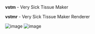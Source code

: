 __vstm__ - Very Sick Tissue Maker

__vstmr__ - Very Sick Tissue Maker Renderer

![image](https://github.com/user-attachments/assets/37f6d7c4-aed5-4b6d-a16e-7ac8289f13f4)
![image](https://github.com/user-attachments/assets/61ebce81-ee67-496c-9949-1ac69e07f848)


